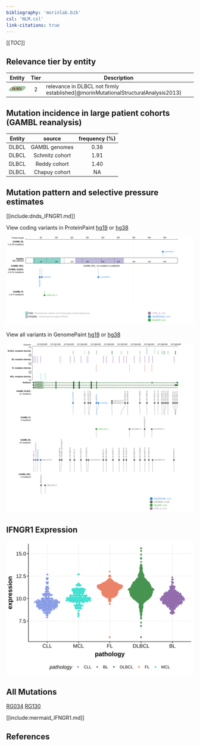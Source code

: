 ```yaml
---
bibliography: 'morinlab.bib'
csl: 'NLM.csl'
link-citations: true
---
```

[[_TOC_]]


## Relevance tier by entity

|Entity|Tier|Description                              |
|:------:|:----:|-----------------------------------------|
|![DLBCL](images/icons/DLBCL_tier2.png) |2   |relevance in DLBCL not firmly established[@morinMutationalStructuralAnalysis2013]|

## Mutation incidence in large patient cohorts (GAMBL reanalysis)

|Entity|source        |frequency (%)|
|:------:|:--------------:|:-------------:|
|DLBCL |GAMBL genomes |0.38         |
|DLBCL |Schmitz cohort|1.91         |
|DLBCL |Reddy cohort  |1.40         |
|DLBCL |Chapuy cohort |  NA         |

## Mutation pattern and selective pressure estimates

[[include:dnds_IFNGR1.md]]




View coding variants in ProteinPaint [hg19](https://morinlab.github.io/LLMPP/GAMBL/IFNGR1_protein.html)  or [hg38](https://morinlab.github.io/LLMPP/GAMBL/IFNGR1_protein_hg38.html)

![](images/proteinpaint/IFNGR1_NM_000416.svg)

View all variants in GenomePaint [hg19](https://morinlab.github.io/LLMPP/GAMBL/IFNGR1.html)  or [hg38](https://morinlab.github.io/LLMPP/GAMBL/IFNGR1_hg38.html)

![](images/proteinpaint/IFNGR1.svg)

## IFNGR1 Expression
![](images/gene_expression/IFNGR1_by_pathology.svg)
<!-- ORIGIN: morinMutationalStructuralAnalysis2013 -->
<!-- DLBCL: morinMutationalStructuralAnalysis2013 -->

## All Mutations

[RG034](https://www.bcgsc.ca/downloads/morinlab/GAMBL/Morin_2013/RG034.html)
[RG130](https://www.bcgsc.ca/downloads/morinlab/GAMBL/Morin_2013/RG130.html)

[[include:mermaid_IFNGR1.md]]

## References

